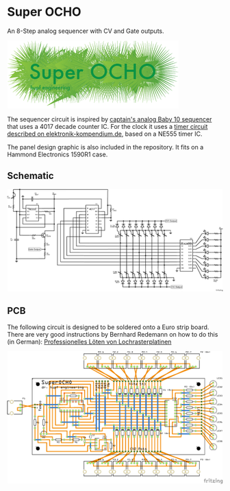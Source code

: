 # Super OCHO #

An 8-Step analog sequencer with CV and Gate outputs.

![Logo](images/logo.png)

The sequencer circuit is inspired by [captain's analog Baby 10 sequencer](http://static.flickr.com/107/309524222_7dee86bda1_b.jpg) that uses a 4017 decade counter IC. For the clock it uses a [timer circuit described on elektronik-kompendium.de](http://www.elektronik-kompendium.de/sites/praxis/bausatz_taktgenerator-mit-lmc555cn.htm), based on a NE555 timer IC.

The panel design graphic is also included in the repository. It fits on a Hammond Electronics 1590R1 case.


## Schematic ##

![Super OCHO Schematic](images/schematic.png)


## PCB ##

The following circuit is designed to be soldered onto a Euro strip board. There are very good instructions by Bernhard Redemann on how to do this (in German): [Professionelles Löten von Lochrasterplatinen](http://www.b-redemann.de/download/loeten.pdf)

![Super OCHO PCB](images/pcb.png)
